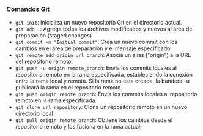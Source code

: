 ### Comandos Git

- `git init`: Inicializa un nuevo repositorio Git en el directorio actual.
- `git add .`: Agrega todos los archivos modificados y nuevos al área de preparación (staged changes).
- `git commit -m "Initial commit"`: Crea un nuevo commit con los cambios en el área de preparación y el mensaje especificado.
- `git remote add origin url_branch`: Asocia un alias ("origin") a la URL del repositorio remoto.
- `git push -u origin remote_branch`: Envía los commits locales al repositorio remoto en la rama especificada, estableciendo la conexión entre la rama local y remota. Si la rama no
esta creada, la bandera -u publicará la rama en el repositorio remoto.
- `git push origin remote_branch`: Envía los commits locales al repositorio remoto en la rama especificada.
- `git clone url_repository`: Clona un repositorio remoto en un nuevo directorio local.
- `git pull origin remote_branch`: Obtiene los cambios desde el repositorio remoto y los fusiona en la rama actual.